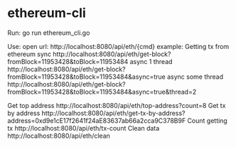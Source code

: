 # ethereum-cli


Run:
go run ethereum_cli.go

Use:
open url: http://localhost:8080/api/eth/{cmd}
example: 
Getting tx from ethereum
sync
http://localhost:8080/api/eth/get-block?fromBlock=11953428&toBlock=11953484
async 1 thread
http://localhost:8080/api/eth/get-block?fromBlock=11953428&toBlock=11953484&async=true
async some thread
http://localhost:8080/api/eth/get-block?fromBlock=11953428&toBlock=11953484&async=true&thread=2



Get top address
http://localhost:8080/api/eth/top-address?count=8
Get tx by address
http://localhost:8080/api/eth/get-tx-by-address?address=0xd9e1cE17f2641f24aE83637ab66a2cca9C378B9F
Count getting tx
http://localhost:8080/api/eth/tx-count
Clean data
http://localhost:8080/api/eth/clean